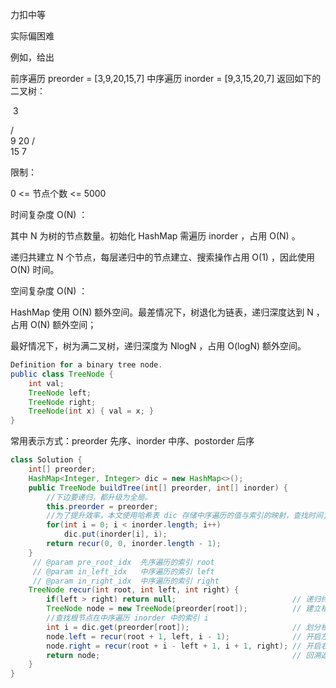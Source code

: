力扣中等

实际偏困难



例如，给出

前序遍历 preorder = [3,9,20,15,7]
中序遍历 inorder = [9,3,15,20,7]
返回如下的二叉树：

​	3

   / \
  9  20
    /  \
   15   7


限制：

0 <= 节点个数 <= 5000

 

时间复杂度 O(N) ： 

其中 N 为树的节点数量。初始化 HashMap 需遍历 inorder ，占用 O(N) 。

递归共建立 N 个节点，每层递归中的节点建立、搜索操作占用 O(1) ，因此使用 O(N) 时间。

空间复杂度 O(N) ：

HashMap 使用 O(N) 额外空间。最差情况下，树退化为链表，递归深度达到 N ，占用 O(N) 额外空间；

最好情况下，树为满二叉树，递归深度为 NlogN ，占用 O(logN) 额外空间。



````java
Definition for a binary tree node.
public class TreeNode {
    int val;
    TreeNode left;
    TreeNode right;
    TreeNode(int x) { val = x; }
}
````

常用表示方式：preorder 先序、inorder 中序、postorder 后序

```java
class Solution {
    int[] preorder;
    HashMap<Integer, Integer> dic = new HashMap<>();
    public TreeNode buildTree(int[] preorder, int[] inorder) {
        //下边要递归，都升级为全局。
        this.preorder = preorder;
        //为了提升效率，本文使用哈希表 dic 存储中序遍历的值与索引的映射，查找时间复杂度为 O(1)
        for(int i = 0; i < inorder.length; i++)
            dic.put(inorder[i], i);
        return recur(0, 0, inorder.length - 1);
    }
     // @param pre_root_idx  先序遍历的索引 root
     // @param in_left_idx   中序遍历的索引 left
     // @param in_right_idx  中序遍历的索引 right
    TreeNode recur(int root, int left, int right) {
        if(left > right) return null;                          // 递归终止
        TreeNode node = new TreeNode(preorder[root]);          // 建立根节点
        //查找根节点在中序遍历 inorder 中的索引 i 
        int i = dic.get(preorder[root]);                       // 划分根节点、左子树、右子树
        node.left = recur(root + 1, left, i - 1);              // 开启左子树递归
        node.right = recur(root + i - left + 1, i + 1, right); // 开启右子树递归
        return node;                                           // 回溯返回根节点
    }
}
```
